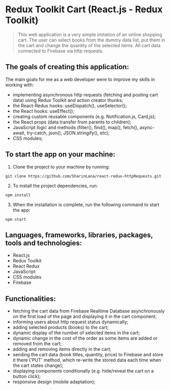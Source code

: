 # Redux Toolkit Cart (React.js - Redux Toolkit)

> This web application is a very simple imitation of an online shopping cart. The user can select books from the dummy data list, put them in the cart and change the quantity of the selected items. All cart data connected to Firebase via http requests.

## The goals of creating this application:

The main goals for me as a web developer were to improve my skills in working with:

- implementing asynchronous http requests (fetching and posting cart data) using Redux Toolkit and action creator thunks;
- the React-Redux hooks: useDispatch(), useSelector();
- the React hooks: useEffect();
- creating custom reusable components (e.g. Notification.js, Card,js);
- the React props (data transfer from parents to children);
- JavaScript logic and methods (filter(), find(), map(), fetch(), async-await, try-catch, json(), JSON.stringify(), etc);
- CSS modules;

## To start the app on your machine:

1. Clone the project to your machine by running:

```
git clone https://github.com/SharinLana/react-redux-httpRequests.git
```

2. To install the project dependencies, run:

```
npm install
```

3. When the installation is complete, run the following command to start the app:

```
npm start
```

## Languages, frameworks, libraries, packages, tools and technologies:

- React.js
- Redux Toolkit
- React Redux
- JavaScript
- CSS modules
- Firebase

## Functionalities:

- fetching the cart data from Firebase Realtime Database asynchronously on the first load of the page and displaying it in the cart component;
- informing users about http request status dynamically;
- adding selected products (books) to the cart;
- dynamic display of the number of selected items in the cart;
- dynamic change in the cost of the order as some items are added or removed from the cart;
- adding and removing items directly in the cart;
- sending the cart data (book titles, quantity, price) to Firebase and store it there ('PUT' method, which re-write the stored data each time when the cart states change);
- displaying components conditionally (e.g. hide/reveal the cart on a button click);
- responsive design (mobile adaptation);
